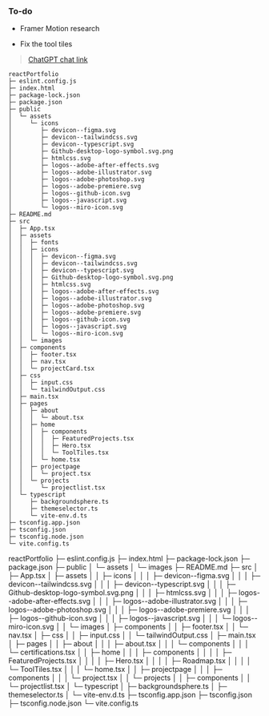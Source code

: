### To-do

* Framer Motion research

* Fix the tool tiles
> [ChatGPT chat link](https://chatgpt.com/share/68265636-0364-8001-adb4-4739290d4cf4)
```
reactPortfolio
├─ eslint.config.js
├─ index.html
├─ package-lock.json
├─ package.json
├─ public
│  └─ assets
│     └─ icons
│        ├─ devicon--figma.svg
│        ├─ devicon--tailwindcss.svg
│        ├─ devicon--typescript.svg
│        ├─ Github-desktop-logo-symbol.svg.png
│        ├─ htmlcss.svg
│        ├─ logos--adobe-after-effects.svg
│        ├─ logos--adobe-illustrator.svg
│        ├─ logos--adobe-photoshop.svg
│        ├─ logos--adobe-premiere.svg
│        ├─ logos--github-icon.svg
│        ├─ logos--javascript.svg
│        └─ logos--miro-icon.svg
├─ README.md
├─ src
│  ├─ App.tsx
│  ├─ assets
│  │  ├─ fonts
│  │  ├─ icons
│  │  │  ├─ devicon--figma.svg
│  │  │  ├─ devicon--tailwindcss.svg
│  │  │  ├─ devicon--typescript.svg
│  │  │  ├─ Github-desktop-logo-symbol.svg.png
│  │  │  ├─ htmlcss.svg
│  │  │  ├─ logos--adobe-after-effects.svg
│  │  │  ├─ logos--adobe-illustrator.svg
│  │  │  ├─ logos--adobe-photoshop.svg
│  │  │  ├─ logos--adobe-premiere.svg
│  │  │  ├─ logos--github-icon.svg
│  │  │  ├─ logos--javascript.svg
│  │  │  └─ logos--miro-icon.svg
│  │  └─ images
│  ├─ components
│  │  ├─ footer.tsx
│  │  ├─ nav.tsx
│  │  └─ projectCard.tsx
│  ├─ css
│  │  ├─ input.css
│  │  └─ tailwindOutput.css
│  ├─ main.tsx
│  ├─ pages
│  │  ├─ about
│  │  │  └─ about.tsx
│  │  ├─ home
│  │  │  ├─ components
│  │  │  │  ├─ FeaturedProjects.tsx
│  │  │  │  ├─ Hero.tsx
│  │  │  │  └─ ToolTiles.tsx
│  │  │  └─ home.tsx
│  │  ├─ projectpage
│  │  │  └─ project.tsx
│  │  └─ projects
│  │     └─ projectlist.tsx
│  └─ typescript
│     ├─ backgroundsphere.ts
│     ├─ themeselector.ts
│     └─ vite-env.d.ts
├─ tsconfig.app.json
├─ tsconfig.json
├─ tsconfig.node.json
└─ vite.config.ts
```
reactPortfolio
├─ eslint.config.js
├─ index.html
├─ package-lock.json
├─ package.json
├─ public
│  └─ assets
│     └─ images
├─ README.md
├─ src
│  ├─ App.tsx
│  ├─ assets
│  │  ├─ icons
│  │  │  ├─ devicon--figma.svg
│  │  │  ├─ devicon--tailwindcss.svg
│  │  │  ├─ devicon--typescript.svg
│  │  │  ├─ Github-desktop-logo-symbol.svg.png
│  │  │  ├─ htmlcss.svg
│  │  │  ├─ logos--adobe-after-effects.svg
│  │  │  ├─ logos--adobe-illustrator.svg
│  │  │  ├─ logos--adobe-photoshop.svg
│  │  │  ├─ logos--adobe-premiere.svg
│  │  │  ├─ logos--github-icon.svg
│  │  │  ├─ logos--javascript.svg
│  │  │  └─ logos--miro-icon.svg
│  │  └─ images
│  ├─ components
│  │  ├─ footer.tsx
│  │  └─ nav.tsx
│  ├─ css
│  │  ├─ input.css
│  │  └─ tailwindOutput.css
│  ├─ main.tsx
│  ├─ pages
│  │  ├─ about
│  │  │  ├─ about.tsx
│  │  │  └─ components
│  │  │     └─ certifications.tsx
│  │  ├─ home
│  │  │  ├─ components
│  │  │  │  ├─ FeaturedProjects.tsx
│  │  │  │  ├─ Hero.tsx
│  │  │  │  ├─ Roadmap.tsx
│  │  │  │  └─ ToolTiles.tsx
│  │  │  └─ home.tsx
│  │  ├─ projectpage
│  │  │  ├─ components
│  │  │  └─ project.tsx
│  │  └─ projects
│  │     ├─ components
│  │     └─ projectlist.tsx
│  └─ typescript
│     ├─ backgroundsphere.ts
│     ├─ themeselector.ts
│     └─ vite-env.d.ts
├─ tsconfig.app.json
├─ tsconfig.json
├─ tsconfig.node.json
└─ vite.config.ts

```